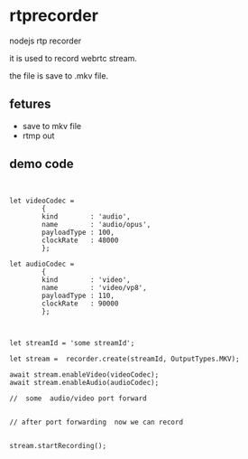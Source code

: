 # rtprecorder
nodejs rtp recorder

it is used to record webrtc stream.

the file is save to .mkv file.

## fetures

- save to mkv file
- rtmp out  


## demo code

```


let videoCodec =
        {
        kind        : 'audio',
        name        : 'audio/opus',
        payloadType : 100,
        clockRate   : 48000
        };

let audioCodec =  
        {
        kind        : 'video',
        name        : 'video/vp8',
        payloadType : 110,
        clockRate   : 90000
        };



let streamId = 'some streamId';

let stream =  recorder.create(streamId, OutputTypes.MKV);

await stream.enableVideo(videoCodec);
await stream.enableAudio(audioCodec);

//  some  audio/video port forward


// after port forwarding  now we can record 


stream.startRecording();
```

